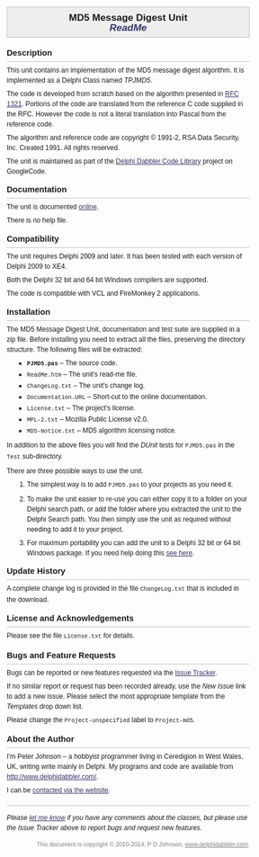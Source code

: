 <!DOCTYPE html PUBLIC "-//W3C//DTD XHTML 1.0 Transitional//EN"
  "http://www.w3.org/TR/xhtml1/DTD/xhtml1-transitional.dtd">
<!--
 * This Source Code Form is subject to the terms of the Mozilla Public License,
 * v. 2.0. If a copy of the MPL was not distributed with this file, You can
 * obtain one at http://mozilla.org/MPL/2.0/
 *
 * Copyright (C) 2010-2014, Peter Johnson (www.delphidabbler.com).
 *
 * Read-me file for MD5 Message Digest Unit
-->
<html xmlns="http://www.w3.org/1999/xhtml" lang="en" xml:lang="en">

<head>

<title>
  DelphiDabbler MD5 Message Digest Unit ReadMe
</title>

<style type="text/css">
  body {
    margin: 1em;
    padding: 0;
    font-family: Verdana, Arial, sans-serif;
    font-size: 9pt;
    line-height: 150%;
  }
  h1 {
    margin: 0 0 1em 0;
    padding: 0.5em;
    border: 1px silver solid;
    background-color: #eee;
    font-size: 13pt;
    font-weight: bold;
    text-align: center;
  }
  h1 .subtitle {
    font-style: italic;
    color: #336;
  }
  h2 {
    margin: 1em 0 0 0;
    padding: 0;
    padding-bottom: 6px;
    border-bottom: 1px silver solid;
    font-size: 11pt;
    font-weight: bold;
  }
  h3 {
    margin: 0.5em 0 0 0;
    padding: 0;
    font-size: 9pt;
    font-weight: bold;
  }
  p {
    margin: 0.5em 0 0 0;
    padding: 0;
  }
  ul, ol {
    margin: 0.5em 0 0 3em;
    padding: 0;
  }
  ul {
    list-style-type: square;
  }
  ul.spaced li,
  ol.spaced li {
    margin-top: 0.5em;
  }
  ul.spaced li,
  ol.spaced li {
    margin-top: 0.5em;
  }
  ul.unspaced li,
  ol.unspaced li {
    margin-top: 0;
  }
  ul.unspaced li.first,
  ol.unspaced li.first {
    margin-top: 0.5em;
  }
  code {
    font-family: "Courier New", Courier, monospace;
  }
  a:link {
    color: #336;
    text-decoration: underline;
  }
  a:visited {
    color: #669;
    text-decoration: underline;
  }
  a:active {
    color: #336;
    text-decoration: underline;
  }
  a:hover {
    text-decoration: underline;
  }
  .pullout {
    border-left: 8px silver solid;
    background-color: #eee;
    margin: 0.5em 0 0 0;
    padding: 0.25em 0.5em;
    font-style: italic;
  }
  .indent {
    margin-left: 3em;
  }
  .highlight {
    color: #336;
    font-style: italic;
    font-weight: bold;
  }
  .endnotes {
    margin: 1.5em 0 0 0;
    padding: 1em 0 0 0;
    border-top: 1px silver solid;
  }
  .comments {
    font-style: italic;
  }
  .copyright,
  .copyright a:link,
  .copyright a:visited,
  .copyright a:active {
    margin: 1em 0 0 0;
    color: gray;
    font-size: 8pt;
    text-align: right;
  }
</style>

</head>

<body>

<h1>
  <div>MD5 Message Digest Unit</div>
  <span class="subtitle">ReadMe</span>
</h1>

<h2 id="description">
  Description
</h2>

<p>
  This unit contains an implementation of the MD5 message digest algorithm. It
  is implemented as a Delphi Class named <var>TPJMD5</var>.
</p>

<p>
  The code is developed from scratch based on the algorithm presented in <a
    href="http://www.faqs.org/rfcs/rfc1321.html"
  >RFC 1321</a>. Portions of the code are translated from the reference C code
  supplied in the RFC. However the code is not a literal translation into Pascal
  from the reference code.
</p>

<p>
  The algorithm and reference code are copyright &copy; 1991-2, RSA Data
  Security, Inc. Created 1991. All rights reserved.
</p>

<p>
  The unit is maintained as part of the <a
    href="http://code.google.com/p/ddab-lib/"
  >Delphi Dabbler Code Library</a> project on GoogleCode.
</p>

<h2 id="docs">
  Documentation
</h2>

<p>
  The unit is documented <a
    href="http://www.delphidabbler.com/url/md5-docs"
  >online</a>.
</p>

<p>
  There is no help file.
</p>

<h2 id="compatibility">
  Compatibility
</h2>

<p>
  The unit requires Delphi 2009 and later. It has been tested with each version
  of Delphi 2009 to XE4.
</p>

<p>
  Both the Delphi 32 bit and 64 bit Windows compilers are supported.
</p>

<p>
  The code is compatible with VCL and FireMonkey 2 applications.
</p>

<h2 id="installation">
  Installation
</h2>

<p>
  The MD5 Message Digest Unit, documentation and test suite are supplied in a
  zip file. Before installing you need to extract all the files, preserving the
  directory structure. The following files will be extracted:
</p>

<ul>
  <li>
    <code><strong>PJMD5.pas</strong></code> &ndash; The source code.
  </li>
  <li>
    <code>ReadMe.htm</code> &ndash; The unit's read-me file.
  </li>
  <li>
    <code>ChangeLog.txt</code> &ndash; The unit's change log.
  </li>
  <li>
    <code>Documentation.URL</code> &ndash; Short-cut to the online
    documentation.
  </li>
  <li>
    <code>License.txt</code> &ndash; The project's license.
  </li>
  <li>
    <code>MPL-2.txt</code> &ndash; Mozilla Public License v2.0.
  </li>
  <li>
    <code>MD5-Notice.txt</code> &ndash; MD5 algorithm licensing notice.
  </li>
</ul>

<p>
  In addition to the above files you will find the <em>DUnit</em> tests for
  <code>PJMD5.pas</code> in the <code>Test</code> sub-directory.
</p>

<p>
  There are three possible ways to use the unit.
</p>

<ol class="spaced">
  <li>
    The simplest way is to add <code>PJMD5.pas</code> to your projects as you
    need it.
  </li>
  <li>
    To make the unit easier to re-use you can either copy it to a folder on your
    Delphi search path, or add the folder where you extracted the unit to the
    Delphi Search path. You then simply use the unit as required without needing
    to add it to your project.
  </li>
  <li>
    For maximum portability you can add the unit to a Delphi 32 bit or 64 bit
    Windows package. If you need help doing this <a
      href="http://www.delphidabbler.com/url/install-comp"
    >see here</a>.
  </li>
</ol>

<h2 id="update">
  Update History
</h2>

<p>
  A complete change log is provided in the file <code>ChangeLog.txt</code> that
  is included in the download.
</p>

<h2 id="license">
  License and Acknowledgements
</h2>

<p>
  Please see the file <code>License.txt</code> for details.
</p>

<h2 id="bugs">
  Bugs and Feature Requests
</h2>

<p>
  Bugs can be reported or new features requested via the <a
    href="http://www.delphidabbler.com/url/ddlib-issues"
  >Issue Tracker</a>.
</p>

<p>
  If no similar report or request has been recorded already, use the <em>New
  Issue</em> link to add a new issue. Please select the most appropriate
  template from the <em>Templates</em> drop down list.
</p>

<p>
  Please change the <code>Project-unspecified</code> label to
  <code>Project-md5</code>.
</p>

<h2 id="author">
  About the Author
</h2>

<p>
  I'm Peter Johnson &ndash; a hobbyist programmer living in Ceredigion in West
  Wales, UK, writing write mainly in Delphi. My programs and code are available
  from <a
    href="http://www.delphidabbler.com/"
  >http://www.delphidabbler.com/</a>.
</p>

<p>
  I can be <a
    href="http://www.delphidabbler.com/contact"
  >contacted via the website</a>.
</p>

<div class="endnotes">

  <div class="comments">
    Please <a
      href="http://www.delphidabbler.com/contact"
    >let me know</a> if you have any comments about the classes, but please use
    the Issue Tracker above to report bugs and request new features.
  </div>

  <div class="copyright">
    This document is copyright &copy; 2010-2014, P D Johnson, <a
      href="http://www.delphidabbler.com/"
    >www.delphidabbler.com</a>.
  </div>

</div>

</body>

</html>
